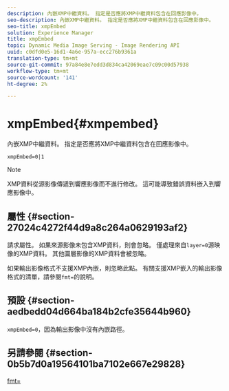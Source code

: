 ```yaml
---
description: 內嵌XMP中繼資料。 指定是否應將XMP中繼資料包含在回應影像中。
seo-description: 內嵌XMP中繼資料。 指定是否應將XMP中繼資料包含在回應影像中。
seo-title: xmpEmbed
solution: Experience Manager
title: xmpEmbed
topic: Dynamic Media Image Serving - Image Rendering API
uuid: c0dfd0e5-16d1-4a6e-957a-ecc276b9361a
translation-type: tm+mt
source-git-commit: 97a84e8e7edd3d834ca42069eae7c09c00d57938
workflow-type: tm+mt
source-wordcount: '141'
ht-degree: 2%

---
```



# xmpEmbed{#xmpembed}

內嵌XMP中繼資料。 指定是否應將XMP中繼資料包含在回應影像中。

`xmpEmbed=0|1`

>[!NOTE]
>
>XMP資料從源影像傳遞到響應影像而不進行修改。 這可能導致錯誤資料嵌入到響應影像中。

## 屬性 {#section-27024c4272f44d9a8c264a0629193af2}

請求屬性。 如果來源影像未包含XMP資料，則會忽略。 僅處理來自`layer=0`源映像的XMP資料。 其他圖層影像的XMP資料會被忽略。

如果輸出影像格式不支援XMP內嵌，則忽略此點。 有關支援XMP嵌入的輸出影像格式的清單，請參閱`fmt=`的說明。

## 預設 {#section-aedbedd04d664ba184b2cfe35644b960}

`xmpEmbed=0`，因為輸出影像中沒有內嵌路徑。

## 另請參閱 {#section-0b5b7d0a19564101ba7102e667e29828}

[fmt=](../../../../../is-api/http-ref/image-serving-api-ref/c-http-protocol-reference/c-command-reference/r-is-http-fmt.md#reference-cdf10043423b45ba9fe15157fb3ae37a)
